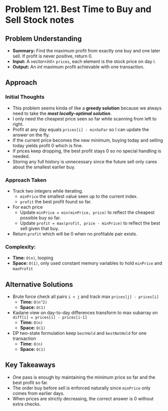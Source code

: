 # Problem 121. Best Time to Buy and Sell Stock notes

## Problem Understanding
- **Summary:** Find the maximum profit from exactly one buy and one later sell. If profit is never positive, return 0.
- **Input:** A _vector\<int\>_ `prices`, each element is the stock price on day i.
- **Output:** An _int_ maximum profit achievable with one transaction.

## Approach

### Initial Thoughts
- This problem seems kinda of like a __greedy solution__ because we always need to take the *__most locally-optimal solution__*.
- I only need the cheapest price seen so far while scanning from left to right.
- Profit at any day equals `prices[i] - minSoFar` so I can update the answer on the fly.
- If the current price becomes the new minimum, buying today and selling today yields profit 0 which is fine.
- If prices keep dropping, the best profit stays 0 so no special handling is needed.
- Storing any full history is unnecessary since the future sell only cares about the smallest earlier buy.

### Approach Taken
- Track two integers while iterating.
  - `minPrice` the smallest value seen up to the current index.
  - `profit` the best profit found so far.
- For each price
  - Update `minPrice = min(minPrice, price)` to reflect the cheapest possible buy so far.
  - Update `profit = max(profit, price - minPrice)` to reflect the best sell given that buy.
- Return `profit` which will be 0 when no profitable pair exists.

### Complexity:
- **Time:** `O(n)`, looping 
- **Space:** `O(1)`, only used constant memory variables to hold `minPrice` and `maxProfit`

<!--
## Challenges
### Obstacles Faced
- placeholder
### Edge Cases
- placeholder
-->

## Alternative Solutions
- Brute force check all pairs `i < j` and track max `prices[j] - prices[i]`
  - **Time:** `O(n^2)`
  - **Space:** `O(1)`
- Kadane view on day-to-day differences transform to max subarray on `diff[i] = prices[i] - prices[i-1]`
  - **Time:** `O(n)`
  - **Space:** `O(1)`
- DP two-state formulation keep `bestHold` and `bestNotHold` for one transaction
  - **Time:** `O(n)`
  - **Space:** `O(1)`

## Key Takeaways
- One pass is enough by maintaining the minimum price so far and the best profit so far.
- The order buy before sell is enforced naturally since `minPrice` only comes from earlier days.
- When prices are strictly decreasing, the correct answer is 0 without extra checks.
